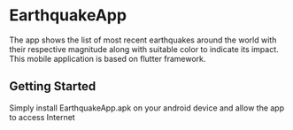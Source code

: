 # EarthquakeApp

The app shows the list of most recent earthquakes around the world with their respective magnitude along with suitable color to indicate its impact. This mobile application is based on flutter framework.

## Getting Started

Simply install EarthquakeApp.apk on your android device and allow the app to access Internet
